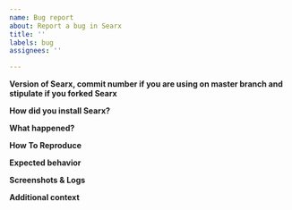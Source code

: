 ```yaml
---
name: Bug report
about: Report a bug in Searx
title: ''
labels: bug
assignees: ''

---
```

<!-- PLEASE FILL THESE FIELDS, IT REALLY HELPS THE MAINTAINERS OF SEARX -->

**Version of Searx, commit number if you are using on master branch and stipulate if you forked Searx**
<!-- If you are running on master branch using git execute this command
in order to fetch the latest commit ID:
```
git log -1
``` 
If you are using searx-docker then look at the bottom of the Searx page
and check for the version after "Powered by searx"

Please also stipulate if you are using a forked version of Searx and
include a link to the fork source code.
-->
**How did you install Searx?**
<!-- Did you install Searx using the official wiki or using searx-docker
or manually by executing the searx/webapp.py file? -->
**What happened?**
<!-- A clear and concise description of what the bug is. -->

**How To Reproduce**
<!-- How can we reproduce this issue? (as minimally and as precisely as possible) -->

**Expected behavior**
<!-- A clear and concise description of what you expected to happen. -->

**Screenshots & Logs**
<!-- If applicable, add screenshots, logs to help explain your problem. -->

**Additional context**
<!-- Add any other context about the problem here. -->
